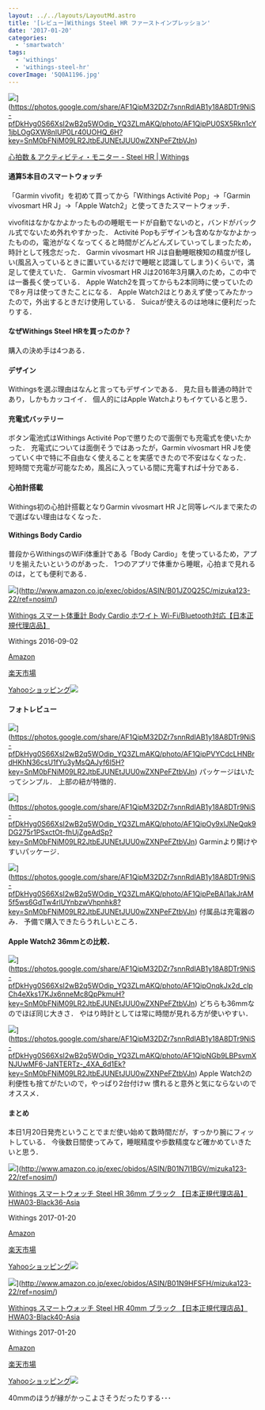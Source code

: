 ```yaml
---
layout: ../../layouts/LayoutMd.astro
title: '[レビュー]Withings Steel HR ファーストインプレッション'
date: '2017-01-20'
categories:
  - 'smartwatch'
tags:
  - 'withings'
  - 'withings-steel-hr'
coverImage: '5Q0A1196.jpg'
---
```


![](https://lh3.googleusercontent.com/dGab8k4l344epq_DT0Ol0dNsCIGvjfzqeYZ-0_XVq9J7m9_OzKgSPya0ER6anPcvDhSM-Be6LYMY0CL19ZzZTHdGMzeQaXk7B1suQc6uxOU9wCfyqAVBHfJarlS8owzHx9ntWZ4=w1920-h1280-no)](https://photos.google.com/share/AF1QipM32DZr7snnRdIAB1y18A8DTr9NiS-pfDkHyg0S66XsI2wB2q5WOdip_YQ3ZLmAKQ/photo/AF1QipPU0SX5Rkn1cY1jbLOgGXW8nlUP0Lr40UOHQ_6H?key=SnM0bFNiM09LR2JtbEJUNEtJUU0wZXNPeFZtbVJn)

[心拍数 & アクティビティ・モニター \- Steel HR \| Withings](https://www.withings.com/jp/ja/steel-hr)

#### 通算5本目のスマートウォッチ

「Garmin vivofit」を初めて買ってから「Withings Activité Pop」→「Garmin vívosmart HR J」→「Apple Watch2」と使ってきたスマートウォッチ．

vivofitはなかなかよかったものの睡眠モードが自動でないのと，バンドがバックル式でないため外れやすかった． Activité Popもデザインも含めなかなかよかったものの，電池がなくなってくると時間がどんどんズレていってしまったため，時計として残念だった． Garmin vívosmart HR Jは自動睡眠検知の精度が怪しい(風呂入っているときに置いているだけで睡眠と認識してしまう)くらいで，満足して使えていた． Garmin vívosmart HR Jは2016年3月購入のため，この中では一番長く使っている． Apple Watch2を買ってからも2本同時に使っていたので8ヶ月は使ってきたことになる． Apple Watch2はとりあえず使ってみたかったので，外出するときだけ使用している． Suicaが使えるのは地味に便利だったりする．

#### なぜWithings Steel HRを買ったのか？

購入の決め手は4つある．

#### デザイン

Withingsを選ぶ理由はなんと言ってもデザインである． 見た目も普通の時計であり，しかもカッコイイ． 個人的にはApple Watchよりもイケていると思う．

#### 充電式バッテリー

ボタン電池式はWithings Activité Popで懲りたので面倒でも充電式を使いたかった． 充電式については面倒そうではあったが，Garmin vívosmart HR Jを使っていく中で特に不自由なく使えることを実感できたので不安はなくなった． 短時間で充電が可能なため，風呂に入っている間に充電すれば十分である．

#### 心拍計搭載

Withings初の心拍計搭載となりGarmin vívosmart HR Jと同等レベルまで来たので選ばない理由はなくなった．

#### Withings Body Cardio

普段からWithingsのWiFi体重計である「Body Cardio」を使っているため，アプリを揃えたいというのがあった． 1つのアプリで体重から睡眠，心拍まで見れるのは，とても便利である．

![](/archive/images/31WJPgqe%2BLL._SL160_.jpg)](http://www.amazon.co.jp/exec/obidos/ASIN/B01JZ0Q25C/mizuka123-22/ref=nosim/)

[Withings スマート体重計 Body Cardio ホワイト Wi-Fi/Bluetooth対応【日本正規代理店品】](http://www.amazon.co.jp/exec/obidos/ASIN/B01JZ0Q25C/mizuka123-22/ref=nosim/)

Withings 2016-09-02

[Amazon](http://www.amazon.co.jp/gp/search?keywords=Withings%20%E3%82%B9%E3%83%9E%E3%83%BC%E3%83%88%E4%BD%93%E9%87%8D%E8%A8%88%20Body%20Cardio%20%E3%83%9B%E3%83%AF%E3%82%A4%E3%83%88%20Wi-Fi%2FBluetooth%E5%AF%BE%E5%BF%9C%E3%80%90%E6%97%A5%E6%9C%AC%E6%AD%A3%E8%A6%8F%E4%BB%A3%E7%90%86%E5%BA%97%E5%93%81%E3%80%91&__mk_ja_JP=%E3%82%AB%E3%82%BF%E3%82%AB%E3%83%8A&tag=mizuka123-22)

[楽天市場](http://hb.afl.rakuten.co.jp/hgc/032b53ee.4b34c5ee.0f4a541e.f440145e/?pc=http%3A%2F%2Fsearch.rakuten.co.jp%2Fsearch%2Fmall%2FWithings%2520%25E3%2582%25B9%25E3%2583%259E%25E3%2583%25BC%25E3%2583%2588%25E4%25BD%2593%25E9%2587%258D%25E8%25A8%2588%2520Body%2520Cardio%2520%25E3%2583%259B%25E3%2583%25AF%25E3%2582%25A4%25E3%2583%2588%2520Wi-Fi%252FBluetooth%25E5%25AF%25BE%25E5%25BF%259C%25E3%2580%2590%25E6%2597%25A5%25E6%259C%25AC%25E6%25AD%25A3%25E8%25A6%258F%25E4%25BB%25A3%25E7%2590%2586%25E5%25BA%2597%25E5%2593%2581%25E3%2580%2591%2F-%2Ff.1-p.1-s.1-sf.0-st.A-v.2%3Fx%3D0%26scid%3Daf_ich_link_urltxt%26m%3Dhttp%3A%2F%2Fm.rakuten.co.jp%2F)

[Yahooショッピング![](http://ad.jp.ap.valuecommerce.com/servlet/gifbanner?sid=3066752&pid=881990642)](http://ck.jp.ap.valuecommerce.com/servlet/referral?sid=3066752&pid=881990642&vc_url=http%3A%2F%2Fsearch.shopping.yahoo.co.jp%2Fsearch%3Fp%3DWithings%2520%25E3%2582%25B9%25E3%2583%259E%25E3%2583%25BC%25E3%2583%2588%25E4%25BD%2593%25E9%2587%258D%25E8%25A8%2588%2520Body%2520Cardio%2520%25E3%2583%259B%25E3%2583%25AF%25E3%2582%25A4%25E3%2583%2588%2520Wi-Fi%252FBluetooth%25E5%25AF%25BE%25E5%25BF%259C%25E3%2580%2590%25E6%2597%25A5%25E6%259C%25AC%25E6%25AD%25A3%25E8%25A6%258F%25E4%25BB%25A3%25E7%2590%2586%25E5%25BA%2597%25E5%2593%2581%25E3%2580%2591&vcptn=kaereba)

#### フォトレビュー

![](https://lh3.googleusercontent.com/RWaKhpNRe_3dh3H5T8vIMvZV7IXa2qDe8KVB1PUCrIpCcNMgV4BVAAtB4H9t68FplxHMIPFYapvA8xbvWXx7NIXglZ6GuPVTuwPFcmCAVn284H38ni0MHrhP8BT3mftjloq2Rx_85a4W7XZ-flZGEyLVMLnhPXONQs4BTPjOr7FYVAMpKhzxhYcqq-uOEReFm1KNyRFlx1JzCMYk3IACr5IxNHv6p9nNA5A57izHE0ORdPJDA8WZn4cTi07AOH5Z9s0LYCboezChauomHWG6W1V9jHRmwkp2u7Jh6P9jNl6Cx68iCxKb7D7igMZ51-ByKyun0fRFnyJvbCVJBHatkWZRr3nNARGuksmvKSP2t2dM75O5bgPusLvbDqAkhq_SYH1tc2hnLjipjcLnm1WQgat_PF9bl1xN-9MYZVeAW5v9Qv1d_nESh1vjgjeEghIxhi9bqeGgtmn42VPJrGbivn5DQr6CzO-t106WctDfYyvQcSsALD1bwxRJO7Z6GyJY3W28yaXuVUgqFHftjQSvpSxiBGYc54TJfjZm9gfuWrN5XYC0YQ4dvbStpB2iNUTP0n_0yWEqQEv5YjsnWGWRU1YISunJr3_f7B34FynzoXoOcTJlR2iTGRxPm8m_7MEBiaaDUkEqcq2BW7oXYEtjXedXCGZuZwi4pmsNnNYuXQM=w1920-h1280-no)](https://photos.google.com/share/AF1QipM32DZr7snnRdIAB1y18A8DTr9NiS-pfDkHyg0S66XsI2wB2q5WOdip_YQ3ZLmAKQ/photo/AF1QipPVYCdcLHNBrdHKhN36csU1fYu3yMsQAJyf6I5H?key=SnM0bFNiM09LR2JtbEJUNEtJUU0wZXNPeFZtbVJn) パッケージはいたってシンプル． 上部の紐が特徴的．

![](https://lh3.googleusercontent.com/AOj56EtlM58kWq2RTWP-0DmGiLvEc7eaZIPLUls7lIx7vVGNgV11VivJzi5BjII_08r97nfrRvOpRZOUYblpTfRe9K-Q5g-2QpVFlFUSWOnGveXqzbahbdbHYvU0qqqP1Jj8q1DXu1v6JS6fady7frckr1PKTNS4bPZOA762H4vvbtmwlDVpK36ZjkEvaTzO5otz58tnjxOlb4c2T4lQ7P8lRzciwb-AHLPjpL4W1uXUEyq6YCJrnteCmV3mMEv7W3VUkjf-bVnnwUePLEnPqtDTFK0DboA8k5i_v0BBxaD9-p9TCLoSqbEV25VgcroUEnwYYteIPPR2__956H_cgTEbQMPehii4OF8yrxSVrdcAWEfF2fWbkAExw2jxtSHtIR59p7RDFz93_uXJaFkznhbpKyEx16c_2qFn1lWdqZxfiygaHSTQZ4ojbhTHYpr3lOVoNhIehdu_e5LCdv2o62dkMEE6hOhOGHEzyAGX-aptcgP819Rkoj7vPaEeEwJv7EiBh9YuGDvQtrovgSlza4pGT4qjBps6HGC11_ZzJ-SytrSEu8X38D-rEkK3_igCgMGf6vYZiEmSkEOcbZT9Nq03UAqkshosbPGTkifd5qGxhBzSI195Z5SijOVLMJO8NVPqf-R7_kR3f_TkJuVtSAbwEeGA5KvPvwCY1Tz5kCI=w1920-h1280-no)](https://photos.google.com/share/AF1QipM32DZr7snnRdIAB1y18A8DTr9NiS-pfDkHyg0S66XsI2wB2q5WOdip_YQ3ZLmAKQ/photo/AF1QipOy9xlJNeQqk9DG275r1PSxctOt-fhUjZgeAdSp?key=SnM0bFNiM09LR2JtbEJUNEtJUU0wZXNPeFZtbVJn) Garminより開けやすいパッケージ．

![](https://lh3.googleusercontent.com/g92rGMBEtAS0fC7ocZ4UBjctsdw-Z-50M5UNN1jDECcIUKq4_rXpaZ3Yjc5Nen5xSEbXHTMYD5m71DpgL4wQPnhTV_YSywQZ8qdPIWoEw5pKIfpplH18zgcdHTBoOSIs3syWrq5mFrt9T-8W1NkOV-gvYrc4F2K7We5oGX2oxFMRKd-n_NqruojIHNziw1WKJzMwViHKf33E6yKlkWIS_KhKMPW81bBGi6pEa8cmGtVNOFiedkcHn1zzUqGaOy-YoWirSyucDG0MnTZ9wYSUOSufQYjgcvoC-exuEwcpI18HHgIOKgmoR_z5hmjlvLQ4VyaZXdovGIXBurOpirQDDRwanlujKvdsQTYqiZ87AYX6fESpTMSItKrBdVN6EBz5nnZkdFHyy70Oj36muG0gfZpU7ihT-3p-E0-6vzNvpEPlzlWJzUunkFgI27ObaOHljAdVqS9mEHYHaomuHsVRObVhIgzofBA0aTEksYnqQziEEzyskfl94Xuqb4oxM0Vu2veRYEZ5tetxnexuqS2_SkdzDsDcBzM-e7l80QRM9BUvyjwna8ufVD3Bir9INqbXGFK6EvmH3bLzNuaYDSCDzDp8QY_EYU4zNsL0Jb4YFhxmQlou0iWKecGzDN328897leGYYw-stpeB1c-nDHPRWqmvtwDRyDc3-cuAu_rxc2Q=w1920-h1280-no)](https://photos.google.com/share/AF1QipM32DZr7snnRdIAB1y18A8DTr9NiS-pfDkHyg0S66XsI2wB2q5WOdip_YQ3ZLmAKQ/photo/AF1QipPeBAI1akJrAM5f5ws6GdTw4rlUYnbzwVhpnhk8?key=SnM0bFNiM09LR2JtbEJUNEtJUU0wZXNPeFZtbVJn) 付属品は充電器のみ． 予備で購入できたらうれしいところ．

#### Apple Watch2 36mmとの比較．

![](https://lh3.googleusercontent.com/eCN33aFzLbjmL22y_lS2m59Ij3T35xwsVZZ4OG_oiE_8q4Uv-pKCqR2ziumU5Dj4BUl5uGBMBU1JGSIwlKMq7YVoCEu-p6XvS6MrEZT1uIMCjfqatzEOF75JVJyXCsbDtJlGRt0ewwrCy-pQsvPHV6DoxReXRaXjJ6kwgSP7RkMFtHIiJQjMT8mtpzJ63JZYGFOyRfzZjpmbzgmHwidMLJDSR0jvttemyGtolS1bYp6n-E3wQuhVEBJsICV9pjPE3wxYwNcoEuRylN819jdckFSK7-a2oM2SibizmTofYSs9DVUWLD1Oz3-MvfY_6HdnahgZgFV00OVfzI1vjjHFyHY0-hXmp1hnMAApH2hLBEdMvgwEE5ktRrSGWocVxNMZK1pfpvwq8jh7pWAhh1JdvfgBNVaOM_kRqeIoUygjDrCgnrj7Gsgduf8FA7I_ow44kkdCPRGgwfAgBVMWNz-XyuUHAHZzaWugPgta7N2SOOx8XcLZOmKLHp68NMjTqutjccV2qQ9gEqHrPqBuLyFnCilhxXYXBR2GWMjar8GDGV5z8z0FdM9b-8ftpGhFHGRHDNPq-QQVV6nv1SYjjJWVF166DpF23DYAgDFqdELn5SHZbXS5W9E5Ti1PzniFpe-un9BzXf9ENfabiGNPRleCScm1CeO6IybvKx25tIbMK-Y=w1920-h1280-no)](https://photos.google.com/share/AF1QipM32DZr7snnRdIAB1y18A8DTr9NiS-pfDkHyg0S66XsI2wB2q5WOdip_YQ3ZLmAKQ/photo/AF1QipOnqkJx2d_clpCh4eXks17KJx6nneMc8QpPkmuH?key=SnM0bFNiM09LR2JtbEJUNEtJUU0wZXNPeFZtbVJn) どちらも36mmなのでほぼ同じ大きさ． やはり時計としては常に時間が見れる方が使いやすい．

![](https://lh3.googleusercontent.com/48bdfWRQGUx1nOzicj2cJjCdrl4PEb3Qewyq99ag5jQuouTU42GokhxGU7PujzV9ZSrTH2DgbaiHQacTNbWBoMQhR7PJejCkCzOIjpdRqUixq92nhv879SF3yABkpsuRZV2BjTlUumVYxYEvGIfgZr3Q2Yjup6tHuaq3JNQU3xeMyoUdISNpA-4OHbVcTeypg2VgXCXIKXs1HHZ-mdLeywpyIrb4ileCKNqHw4vJPvBT9m59k_76D-NqMy8XsP_PAKXWT_SmNifTWDL8ldSCQw6gEKkNZPnQuM807a9UyS5om1Bpsj_6BKTLSzc7URjiLdiz2FSSwE0g2ovOPJNApo3X02ampjDTunYfoP3yjZbL2rrvNXTo_xeUC9gniNuCAMU7m2KOStVQMtdTYTQkWxtRW1O35wOSlEDuYnGAGr8xRdySYO07JrjbeL1Cv8Vq1S0lHbDGmvZIbDGzj3TryXM4wXhTwkLoanSK0jCSAEtRdgfWOOoaqqyeq6ZNIFu8whc1Ac1-X7mo4saaqRNT_x8OMM0iQvoEnpFNIR8pidSgFiDhIkujU7KtdWckPU20LK_qYaDm8VpxHQnYuOJhgGqVJa-BXrRhLUx0xh9TQZ_oi8_UGFJ5Dc6h-dAbKuBI71WxHObXbG3LidnYEh0YL4PkrrpTFnR2mU2tecHkUqA=w1920-h1280-no)](https://photos.google.com/share/AF1QipM32DZr7snnRdIAB1y18A8DTr9NiS-pfDkHyg0S66XsI2wB2q5WOdip_YQ3ZLmAKQ/photo/AF1QipNGb9LBPsvmXNJUwMF6-JaNTERTz-_4XA_6d1Ek?key=SnM0bFNiM09LR2JtbEJUNEtJUU0wZXNPeFZtbVJn) Apple Watch2の利便性も捨てがたいので，やっぱり2台付けｗ 慣れると意外と気にならないのでオススメ．

#### まとめ

本日1月20日発売ということでまだ使い始めて数時間だが，すっかり腕にフィットしている． 今後数日間使ってみて，睡眠精度や歩数精度など確かめていきたいと思う．

![](/archive/images/51eWzQA6CiL._SL160_.jpg)](http://www.amazon.co.jp/exec/obidos/ASIN/B01N7I1BGV/mizuka123-22/ref=nosim/)

[Withings スマートウォッチ Steel HR 36mm ブラック 【日本正規代理店品】 HWA03-Black36-Asia](http://www.amazon.co.jp/exec/obidos/ASIN/B01N7I1BGV/mizuka123-22/ref=nosim/)

Withings 2017-01-20

[Amazon](http://www.amazon.co.jp/gp/search?keywords=Withings%20%E3%82%B9%E3%83%9E%E3%83%BC%E3%83%88%E3%82%A6%E3%82%A9%E3%83%83%E3%83%81%20Steel%20HR%2036mm%20%E3%83%96%E3%83%A9%E3%83%83%E3%82%AF%20%E3%80%90%E6%97%A5%E6%9C%AC%E6%AD%A3%E8%A6%8F%E4%BB%A3%E7%90%86%E5%BA%97%E5%93%81%E3%80%91%20HWA03-Black36-Asia&__mk_ja_JP=%E3%82%AB%E3%82%BF%E3%82%AB%E3%83%8A&tag=mizuka123-22)

[楽天市場](http://hb.afl.rakuten.co.jp/hgc/032b53ee.4b34c5ee.0f4a541e.f440145e/?pc=http%3A%2F%2Fsearch.rakuten.co.jp%2Fsearch%2Fmall%2FWithings%2520%25E3%2582%25B9%25E3%2583%259E%25E3%2583%25BC%25E3%2583%2588%25E3%2582%25A6%25E3%2582%25A9%25E3%2583%2583%25E3%2583%2581%2520Steel%2520HR%252036mm%2520%25E3%2583%2596%25E3%2583%25A9%25E3%2583%2583%25E3%2582%25AF%2520%25E3%2580%2590%25E6%2597%25A5%25E6%259C%25AC%25E6%25AD%25A3%25E8%25A6%258F%25E4%25BB%25A3%25E7%2590%2586%25E5%25BA%2597%25E5%2593%2581%25E3%2580%2591%2520HWA03-Black36-Asia%2F-%2Ff.1-p.1-s.1-sf.0-st.A-v.2%3Fx%3D0%26scid%3Daf_ich_link_urltxt%26m%3Dhttp%3A%2F%2Fm.rakuten.co.jp%2F)

[Yahooショッピング![](http://ad.jp.ap.valuecommerce.com/servlet/gifbanner?sid=3066752&pid=881990642)](http://ck.jp.ap.valuecommerce.com/servlet/referral?sid=3066752&pid=881990642&vc_url=http%3A%2F%2Fsearch.shopping.yahoo.co.jp%2Fsearch%3Fp%3DWithings%2520%25E3%2582%25B9%25E3%2583%259E%25E3%2583%25BC%25E3%2583%2588%25E3%2582%25A6%25E3%2582%25A9%25E3%2583%2583%25E3%2583%2581%2520Steel%2520HR%252036mm%2520%25E3%2583%2596%25E3%2583%25A9%25E3%2583%2583%25E3%2582%25AF%2520%25E3%2580%2590%25E6%2597%25A5%25E6%259C%25AC%25E6%25AD%25A3%25E8%25A6%258F%25E4%25BB%25A3%25E7%2590%2586%25E5%25BA%2597%25E5%2593%2581%25E3%2580%2591%2520HWA03-Black36-Asia&vcptn=kaereba)

![](/archive/images/513urI2AN4L._SL160_.jpg)](http://www.amazon.co.jp/exec/obidos/ASIN/B01N9HFSFH/mizuka123-22/ref=nosim/)

[Withings スマートウォッチ Steel HR 40mm ブラック 【日本正規代理店品】 HWA03-Black40-Asia](http://www.amazon.co.jp/exec/obidos/ASIN/B01N9HFSFH/mizuka123-22/ref=nosim/)

Withings 2017-01-20

[Amazon](http://www.amazon.co.jp/gp/search?keywords=Withings%20%E3%82%B9%E3%83%9E%E3%83%BC%E3%83%88%E3%82%A6%E3%82%A9%E3%83%83%E3%83%81%20Steel%20HR%2040mm%20%E3%83%96%E3%83%A9%E3%83%83%E3%82%AF%20%E3%80%90%E6%97%A5%E6%9C%AC%E6%AD%A3%E8%A6%8F%E4%BB%A3%E7%90%86%E5%BA%97%E5%93%81%E3%80%91%20HWA03-Black40-Asia&__mk_ja_JP=%E3%82%AB%E3%82%BF%E3%82%AB%E3%83%8A&tag=mizuka123-22)

[楽天市場](http://hb.afl.rakuten.co.jp/hgc/032b53ee.4b34c5ee.0f4a541e.f440145e/?pc=http%3A%2F%2Fsearch.rakuten.co.jp%2Fsearch%2Fmall%2FWithings%2520%25E3%2582%25B9%25E3%2583%259E%25E3%2583%25BC%25E3%2583%2588%25E3%2582%25A6%25E3%2582%25A9%25E3%2583%2583%25E3%2583%2581%2520Steel%2520HR%252040mm%2520%25E3%2583%2596%25E3%2583%25A9%25E3%2583%2583%25E3%2582%25AF%2520%25E3%2580%2590%25E6%2597%25A5%25E6%259C%25AC%25E6%25AD%25A3%25E8%25A6%258F%25E4%25BB%25A3%25E7%2590%2586%25E5%25BA%2597%25E5%2593%2581%25E3%2580%2591%2520HWA03-Black40-Asia%2F-%2Ff.1-p.1-s.1-sf.0-st.A-v.2%3Fx%3D0%26scid%3Daf_ich_link_urltxt%26m%3Dhttp%3A%2F%2Fm.rakuten.co.jp%2F)

[Yahooショッピング![](http://ad.jp.ap.valuecommerce.com/servlet/gifbanner?sid=3066752&pid=881990642)](http://ck.jp.ap.valuecommerce.com/servlet/referral?sid=3066752&pid=881990642&vc_url=http%3A%2F%2Fsearch.shopping.yahoo.co.jp%2Fsearch%3Fp%3DWithings%2520%25E3%2582%25B9%25E3%2583%259E%25E3%2583%25BC%25E3%2583%2588%25E3%2582%25A6%25E3%2582%25A9%25E3%2583%2583%25E3%2583%2581%2520Steel%2520HR%252040mm%2520%25E3%2583%2596%25E3%2583%25A9%25E3%2583%2583%25E3%2582%25AF%2520%25E3%2580%2590%25E6%2597%25A5%25E6%259C%25AC%25E6%25AD%25A3%25E8%25A6%258F%25E4%25BB%25A3%25E7%2590%2586%25E5%25BA%2597%25E5%2593%2581%25E3%2580%2591%2520HWA03-Black40-Asia&vcptn=kaereba)

40mmのほうが縁がかっこよさそうだったりする･･･
